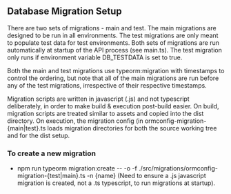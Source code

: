 ## Database Migration Setup

There are two sets of migrations - main and test. The main migrations are designed to be run in all environments. The test migrations are only meant to populate test data for test environments. Both sets of migrations are run automatically at startup of the API process (see main.ts). The test migration only runs if environment variable DB_TESTDATA is set to true.

Both the main and test migrations use typeorm:migration with timestamps to control the ordering, but note that all of the main migrations are run before any of the test migrations, irrespective of their respective timestamps.

Migration scripts are written in javascript (.js) and not typescript deliberately, in order to make build & execution post-build easier.
On build, migration scripts are treated similar to assets and copied into the dist directory.
On execution, the migration config (in ormconfig-migration-{main|test}.ts loads migration directories for both the source working tree and for the dist setup.

### To create a new migration

- npm run typeorm migration:create -- -o -f ./src/migrations/ormconfig-migration-{test|main}.ts -n {name}
(Need to ensure a .js javascript migration is created, not a .ts typescript, to run migrations at startup).

